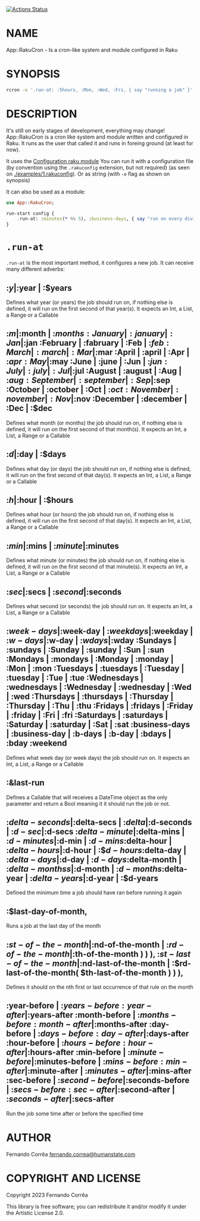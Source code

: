 [![Actions Status](https://github.com/FCO/RakuCron/actions/workflows/test.yml/badge.svg)](https://github.com/FCO/RakuCron/actions)

NAME
====

App::RakuCron - Is a cron-like system and module configured in Raku

SYNOPSIS
========

```bash
rcron -e '.run-at: :5hours, :Mon, :Wed, :Fri, { say "running a job" }'
```

DESCRIPTION
===========

It's still on early stages of development, everything may change! App::RakuCron is a cron like system and module written and configured in Raku. It runs as the user that called it and runs in foreing ground (at least for now).

It uses the [Configuration raku module](https://github.com/FCO/Configuration) You can run it with a configuration file (by convention using the `.rakuconfig` extension, but not required) (as seen on [./examples/1.rakuconfig](./examples/1.rakuconfig)). Or as string (with `-e` flag as shown on synopsis)

It can also be used as a module:

```raku
use App::RakuCron;

run-start config {
    .run-at: :minutes(* %% 5), :business-days, { say "run on every divisible by 5 minutes on business days" }
}
```

`.run-at`
=========

`.run-at` is the most important method, it configures a new job. It can receive many different adverbs:

:$y | :$year | :$years
----------------------

Defines what year (or years) the job should run on, if nothing else is defined, it will run on the first second of that year(s). It expects an Int, a List, a Range or a Callable

:$m | :$month | :$months :January | :january | :Jan | :$jan :February | :fabruary | :Feb | :$feb :March | :march | :Mar | :$mar :April | :april | :Apr | :$apr :May | :$may :June | :june | :Jun | :$jun :July | :july | :Jul | :$jul :August | :august | :Aug | :$aug :September | :september |:Sep | :$sep :October | :october | :Oct | :$oct :November | :november | :Nov | :$nov :December | :december | :Dec | :$dec
-------------------------------------------------------------------------------------------------------------------------------------------------------------------------------------------------------------------------------------------------------------------------------------------------------------------------------------------------------------------------------------------------------------------------

Defines what month (or months) the job should run on, if nothing else is defined, it will run on the first second of that month(s). It expects an Int, a List, a Range or a Callable

:$d | :$day | :$days
--------------------

Defines what day (or days) the job should run on, if nothing else is defined, it will run on the first second of that day(s). It expects an Int, a List, a Range or a Callable

:$h | :$hour | :$hours
----------------------

Defines what hour (or hours) the job should run on, if nothing else is defined, it will run on the first second of that day(s). It expects an Int, a List, a Range or a Callable

:$min | :$mins | :$minute | :$minutes
-------------------------------------

Defines what minute (or minutes) the job should run on, if nothing else is defined, it will run on the first second of that minute(s). It expects an Int, a List, a Range or a Callable

:$sec | :$secs | :$second | :$seconds
-------------------------------------

Defines what second (or seconds) the job should run on. It expects an Int, a List, a Range or a Callable

:$week-days | :$week-day | :$weekdays | :$weekday | :$w-days | :$w-day | :$wdays | :$wday :Sundays | :sundays | :Sunday | :sunday | :Sun | :sun :Mondays | :mondays | :Monday | :monday | :Mon | :mon :Tuesdays | :tuesdays | :Tuesday | :tuesday | :Tue | :tue :Wednesdays | :wednesdays | :Wednesday | :wednesday | :Wed | :wed :Thursdays | :thursdays | :Thursday | :Thursday | :Thu | :thu :Fridays | :fridays | :Friday | :friday | :Fri | :fri :Saturdays | :saturdays | :Saturday | :saturday | :Sat | :sat :business-days | :business-day | :b-days | :b-day | :bdays | :bday :weekend
-----------------------------------------------------------------------------------------------------------------------------------------------------------------------------------------------------------------------------------------------------------------------------------------------------------------------------------------------------------------------------------------------------------------------------------------------------------------------------------------------------------------------------------------------------------------------------------------------

Defines what week day (or week days) the job should run on. It expects an Int, a List, a Range or a Callable

:&last-run
----------

Defines a Callable that will receives a DateTime object as the only parameter and return a Bool meaning it it should run the job or not.

:$delta-seconds | :$delta-secs | :$delta | :$d-seconds | :$d-sec | :$d-secs :$delta-minute | :$delta-mins | :$d-minutes | :$d-min | :$d-mins :$delta-hour | :$delta-hours | :$d-hour | :$$d-hours :$delta-day | :$delta-days | :$d-day | :$d-days :$delta-month | :$delta-monthss | :$d-month | :$d-months :$delta-year | :$delta-years | :$d-year | :$d-years
--------------------------------------------------------------------------------------------------------------------------------------------------------------------------------------------------------------------------------------------------------------------------------------------------------------------------------------------------------------

Defined the minimum time a job should have ran before running it again

:$last-day-of-month,
--------------------

Runs a job at the last day of the month

:$st-of-the-month | :$nd-of-the-month | :$rd-of-the-month | :$th-of-the-month ) ) ), :$st-last-of-the-month | :$nd-last-of-the-month | :$rd-last-of-the-month( $th-last-of-the-month ) ) ),
-------------------------------------------------------------------------------------------------------------------------------------------------------------------------------------------

Defines it should on the nth first or last occurrence of that rule on the month

:year-before | :$years-before :year-after | :$years-after :month-before | :$months-before :month-after | :$months-after :day-before | :$days-before :day-after | :$days-after :hour-before | :$hours-before :hour-after | :$hours-after :min-before | :$minute-before | :$minutes-before | :$mins-before :min-after | :$minute-after | :$minutes-after | :$mins-after :sec-before | :$second-before | :$seconds-before | :$secs-before :sec-after | :$second-after | :$seconds-after | :$secs-after
---------------------------------------------------------------------------------------------------------------------------------------------------------------------------------------------------------------------------------------------------------------------------------------------------------------------------------------------------------------------------------------------------------------------------------------------------------------------------------------------------

Run the job some time after or before the specified time

AUTHOR
======

Fernando Corrêa <fernando.correa@humanstate.com>

COPYRIGHT AND LICENSE
=====================

Copyright 2023 Fernando Corrêa

This library is free software; you can redistribute it and/or modify it under the Artistic License 2.0.

